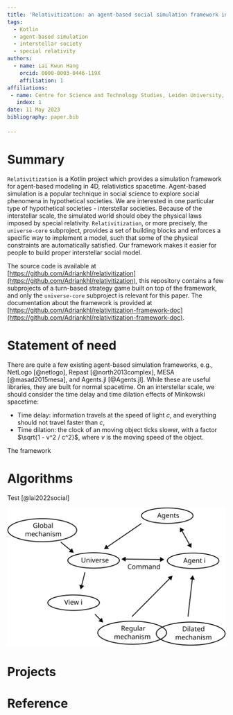 ```yaml
---
title: 'Relativitization: an agent-based social simulation framework in 4D, relativistics spacetime'
tags:
  - Kotlin
  - agent-based simulation
  - interstellar society
  - special relativity
authors:
  - name: Lai Kwun Hang
    orcid: 0000-0003-0446-119X
    affiliation: 1
affiliations:
 - name: Centre for Science and Technology Studies, Leiden University, The Netherlands
   index: 1
date: 11 May 2023
bibliography: paper.bib

---
```


# Summary

`Relativitization` is a Kotlin project which provides a simulation framework for
agent-based modeling in 4D, relativistics spacetime.
Agent-based simulation is a popular technique in social science to explore
social phenomena in hypothetical societies.
We are interested in one particular type of hypothetical societies -
interstellar societies.
Because of the interstellar scale,
the simulated world should obey the physical laws imposed by special relativity.
`Relativitization`, or more precisely, the `universe-core` subproject,
provides a set of building blocks and enforces a specific way to implement a model,
such that some of the physical constraints are automatically satisfied.
Our framework makes it easier for people to build proper interstellar social model.

The source code is available at [https://github.com/Adriankhl/relativitization](https://github.com/Adriankhl/relativitization),
this repository contains a few subprojects of a turn-based strategy game built on top of the framework,
and only the `universe-core` subproject is relevant for this paper.
The documentation about the framework is provided at
[https://github.com/Adriankhl/relativitization-framework-doc](https://github.com/Adriankhl/relativitization-framework-doc).

# Statement of need

There are quite a few existing agent-based simulation frameworks,
e.g., NetLogo [@netlogo], Repast [@north2013complex], MESA [@masad2015mesa], and Agents.jl [@Agents.jl].
While these are useful libraries,
they are built for normal spacetime.
On an interstellar scale,
we should consider the time delay and time dilation effects of Minkowski spacetime:

* Time delay: information travels at the speed of light $c$, and everything should not travel faster than $c$,
* Time dilation: the clock of an moving object ticks slower, with a factor $\sqrt{1 - v^2 / c^2}$, 
  where $v$ is the moving speed of the object.

The framework 


# Algorithms
Test [@lai2022social]

![Test figure](./simulation-flow.svg)

# Projects

# Reference
